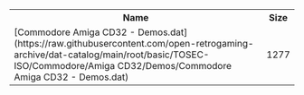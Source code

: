 <table>
<tr><th>Name</th><th>Size</th></tr>
<tr><td>
[Commodore Amiga CD32 - Demos.dat](https://raw.githubusercontent.com/open-retrogaming-archive/dat-catalog/main/root/basic/TOSEC-ISO/Commodore/Amiga CD32/Demos/Commodore Amiga CD32 - Demos.dat)
</td><td>1277</td></tr>
</table>
